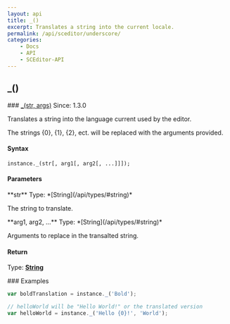 ```yaml
---
layout: api
title: _()
excerpt: Translates a string into the current locale.
permalink: /api/sceditor/underscore/
categories:
    - Docs
    - API
    - SCEditor-API
---
```

## _()

<article class="api method" markdown="1">
### <a id="_" href="#_">_(str, args)</a> <span class="since">Since: 1.3.0</span>

Translates a string into the language current used by the editor.

The strings {0}, {1}, {2}, ect. will be replaced with the arguments provided.


#### Syntax

	instance._(str[, arg1[, arg2[, ...]]]);


#### Parameters

<div class="parameters">
<div class="parameter" markdown="1">
**str**  
Type: *[String](/api/types/#string)*

The string to translate.
</div>

<div class="parameter" markdown="1">
**arg1, arg2, ...**  
Type: *[String](/api/types/#string)*

Arguments to replace in the transalted string.
</div>
</div>


#### Return

Type: **[String](/api/types/#string)**


<article class="api examples" markdown="1">
### Examples

```js
var boldTranslation = instance._('Bold');

// helloWorld will be "Hello World!" or the translated version
var helloWorld = instance._('Hello {0}!', 'World');
```

</article>
</article>

